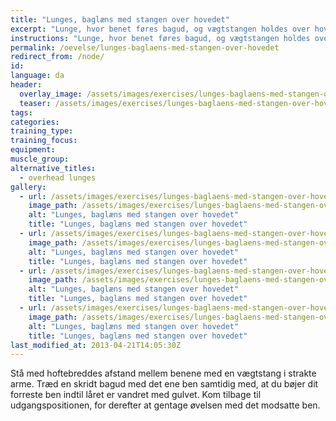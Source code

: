 ```yaml
---
title: "Lunges, baglæns med stangen over hovedet"
excerpt: "Lunge, hvor benet føres bagud, og vægtstangen holdes over hovedet med strakte arme."
instructions: "Lunge, hvor benet føres bagud, og vægtstangen holdes over hovedet med strakte arme."
permalink: /oevelse/lunges-baglaens-med-stangen-over-hovedet
redirect_from: /node/
id: 
language: da
header:
  overlay_image: /assets/images/exercises/lunges-baglaens-med-stangen-over-hovedet-0.jpg
  teaser: /assets/images/exercises/lunges-baglaens-med-stangen-over-hovedet-0-320.jpg
tags:
categories:
training_type: 
training_focus: 
equipment:
muscle_group:
alternative_titles:
  - overhead lunges
gallery:
  - url: /assets/images/exercises/lunges-baglaens-med-stangen-over-hovedet-0.jpg
    image_path: /assets/images/exercises/lunges-baglaens-med-stangen-over-hovedet-0-320.jpg
    alt: "Lunges, baglæns med stangen over hovedet"
    title: "Lunges, baglæns med stangen over hovedet"
  - url: /assets/images/exercises/lunges-baglaens-med-stangen-over-hovedet-1.jpg
    image_path: /assets/images/exercises/lunges-baglaens-med-stangen-over-hovedet-1-320.jpg
    alt: "Lunges, baglæns med stangen over hovedet"
    title: "Lunges, baglæns med stangen over hovedet"
  - url: /assets/images/exercises/lunges-baglaens-med-stangen-over-hovedet-2.jpg
    image_path: /assets/images/exercises/lunges-baglaens-med-stangen-over-hovedet-2-320.jpg
    alt: "Lunges, baglæns med stangen over hovedet"
    title: "Lunges, baglæns med stangen over hovedet"
  - url: /assets/images/exercises/lunges-baglaens-med-stangen-over-hovedet-3.jpg
    image_path: /assets/images/exercises/lunges-baglaens-med-stangen-over-hovedet-3-320.jpg
    alt: "Lunges, baglæns med stangen over hovedet"
    title: "Lunges, baglæns med stangen over hovedet"
last_modified_at: 2013-04-21T14:05:30Z
---
```


Stå med hoftebreddes afstand mellem benene med en vægtstang i strakte arme. Træd en skridt bagud med det ene ben samtidig med, at du bøjer dit forreste ben indtil låret er vandret med gulvet. Kom tilbage til udgangspositionen, for derefter at gentage øvelsen med det modsatte ben.
